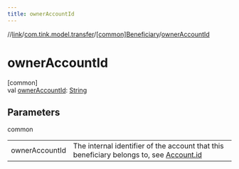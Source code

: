 ```yaml
---
title: ownerAccountId
---
```

//[link](../../../index.html)/[com.tink.model.transfer](../index.html)/[[common]Beneficiary](index.html)/[ownerAccountId](owner-account-id.html)



# ownerAccountId



[common]\
val [ownerAccountId](owner-account-id.html): [String](https://kotlinlang.org/api/latest/jvm/stdlib/kotlin/-string/index.html)



## Parameters


common

| | |
|---|---|
| ownerAccountId | The internal identifier of the account that this beneficiary belongs to, see [Account.id](../../com.tink.model.account/[common]-account/id.html) |





